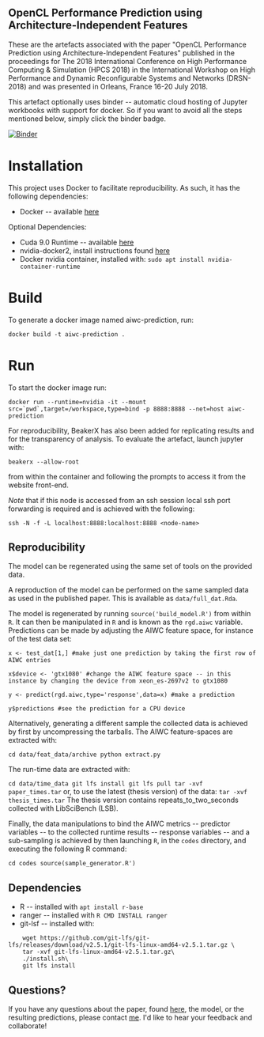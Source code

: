 OpenCL Performance Prediction using Architecture-Independent Features
---------------------------------------------------------------------

These are the artefacts associated with the paper "OpenCL Performance Prediction using Architecture-Independent Features" published in the proceedings for The 2018 International Conference on High Performance Computing & Simulation (HPCS 2018) in the International Workshop on High Performance and Dynamic Reconfigurable Systems and Networks (DRSN-2018) and was presented in Orleans, France 16-20 July 2018.

This artefact optionally uses binder -- automatic cloud hosting of Jupyter workbooks with support for docker.
So if you want to avoid all the steps mentioned below, simply click the binder badge.

[![Binder](https://mybinder.org/badge.svg)](https://mybinder.org/v2/gh/BeauJoh/opencl-predictions-with-aiwc/master)

# Installation

This project uses Docker to facilitate reproducibility. As such, it has the following dependencies:

* Docker -- available [here](https://docs.docker.com/install/linux/docker-ce/ubuntu/)

Optional Dependencies:

* Cuda 9.0 Runtime -- available [here](https://developer.nvidia.com/cuda-downloads)
* nvidia-docker2, install instructions found [here](https://github.com/NVIDIA/nvidia-docker)
* Docker nvidia container, installed with: `sudo apt install nvidia-container-runtime`

# Build

To generate a docker image named aiwc-prediction, run:

`docker build -t aiwc-prediction .`

# Run

To start the docker image run:

```
docker run --runtime=nvidia -it --mount src=`pwd`,target=/workspace,type=bind -p 8888:8888 --net=host aiwc-prediction
```

For reproducibility, BeakerX has also been added for replicating results and for the transparency of analysis.
To evaluate the artefact, launch jupyter with:

`beakerx --allow-root`

from within the container and following the prompts to access it from the website front-end.

*Note* that if this node is accessed from an ssh session local ssh port forwarding is required and is achieved with the following:

`ssh -N -f -L localhost:8888:localhost:8888 <node-name>`


Reproducibility
---------------

The model can be regenerated using the same set of tools on the provided data.

A reproduction of the model can be performed on the same sampled data as used in the published paper.
This is available as `data/full_dat.Rda`.

The model is regenerated by running `source('build_model.R')` from within `R`.
It can then be manipulated in `R` and is known as the `rgd.aiwc` variable.
Predictions can be made by adjusting the AIWC feature space, for instance of the test data set:

`x <- test_dat[1,] #make just one prediction by taking the first row of AIWC entries`

`x$device <- 'gtx1080' #change the AIWC feature space -- in this instance by changing the device from xeon_es-2697v2 to gtx1080`

`y <- predict(rgd.aiwc,type='response',data=x) #make a prediction`

`y$predictions #see the prediction for a CPU device`

Alternatively, generating a different sample the collected data is achieved by first by uncompressing the tarballs. The AIWC feature-spaces are extracted with:

`
cd data/feat_data/archive
python extract.py
`

The run-time data are extracted with:

`
cd data/time_data
git lfs install
git lfs pull
tar -xvf paper_times.tar
`
or, to use the latest (thesis version) of the data:
`
tar -xvf thesis_times.tar
`
The thesis version contains repeats_to_two_seconds collected with LibSciBench (LSB).

Finally, the data manipulations to bind the AIWC metrics -- predictor variables -- to the collected runtime results -- response variables -- and a sub-sampling is achieved by then launching `R`, in the `codes` directory, and executing the following R command:

`
cd codes
source(sample_generator.R')
`

Dependencies
------------

* R -- installed with `apt install r-base`
* ranger -- installed with `R CMD INSTALL ranger`
* git-lsf -- installed with:

~~~~
    wget https://github.com/git-lfs/git-lfs/releases/download/v2.5.1/git-lfs-linux-amd64-v2.5.1.tar.gz \
    tar -xvf git-lfs-linux-amd64-v2.5.1.tar.gz\
    ./install.sh\
    git lfs install
~~~~

Questions?
----------

If you have any questions about the paper, found [here](), the model, or the resulting predictions, please contact [me](mail:beau.johnston@anu.edu.au).
I'd like to hear your feedback and collaborate!

